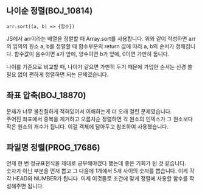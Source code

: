## 나이순 정렬(BOJ_10814)
```
arr.sort((a, b) => {함수})
```
JS에서 arr이라는 배열을 정렬할 때 Array.sort를 사용합니다. 위와 같이 작성하면 arr의 임의의 원소 a, b를 정렬할 때 함수부분의 return 값에 따라 a, b의 순서가 정해집니다. 함수값이 음수이면 a가 앞에, 양수이면 b가 앞에, 0이면 가만히 둡니다.

나이를 기준으로 비교할 때, 나이가 같으면 가만히 두기 때문에 가입한 순서는 신경 쓸 필요 없이 편하게 정렬하면 되는 문제였습니다.

## 좌표 압축(BOJ_18870)
문제가 너무 불친절하게 적혀있어서 이해하는게 더 오래 걸린 문제였습니다.</br> 주어진 좌표에서 중복을 제거하고 오름차순 정렬하면 각 원소의 인덱스가 그 원소보다 작은 원소의 개수가 됩니다. 이걸 객체에 담아두고 참조하여 사용했습니다.

## 파일명 정렬(PROG_17686)
언제 한 번 정규표현식을 제대로 공부해야겠다 했는데 좋은 기회가 된 것 같습니다.</br>
숫자가 아닌 부분을 먼저 뽑고 그 다음에 1개에서 5개 사이의 숫자를 뽑습니다. 이게 각각 HEAD와 NUMBER가 됩니다. 이제 이것들로 조건에 맞게 정렬에 사용할 함수를 작성해주면 됩니다.